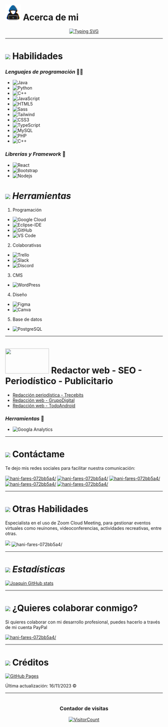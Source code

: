 # <picture><img src = "https://github.com/0xAbdulKhalid/0xAbdulKhalid/raw/main/assets/mdImages/about_me.gif" width = 50px></picture> **Acerca de mi**

<p align="center">
 <a href="https://git.io/typing-svg"><img src="https://readme-typing-svg.demolab.com?font=Fira+Code&pause=1000&color=9691118A&random=false&width=435&lines=Hola%2C+%C2%BFC%C3%B3mo+est%C3%A1s%3F+...;Me+llamo%3A+Jos%C3%A9+Joaqu%C3%ADn+Romero+Vargas,;pero+puedes+llamarme+Joaqu%C3%ADn....;Soy+Ingeniero+en+sistemas,;desarrollador+full+stack;+y+redactor+web+SEO;Gracias+por+visitar+mi+repositorio;Aqu%C3%AD+encontrar%C3%A1s+mis+proyectos;adem%C3%A1s%2C+de+informaci%C3%B3n+personal;Bienvenido+y+espero+lo+disfrutes!!!" alt="Typing SVG" /></a>
 </p>

---
# <img src="https://media2.giphy.com/media/QssGEmpkyEOhBCb7e1/giphy.gif?cid=ecf05e47a0n3gi1bfqntqmob8g9aid1oyj2wr3ds3mg700bl&rid=giphy.gif" width ="25"><b> **Habilidades**</b>

### *Lenguajes de programación* 👨‍💻

- ![Java](https://img.shields.io/badge/-java-E34A86?style=flat-square&logo=java)
- ![Python](https://img.shields.io/badge/-Python-black?style=flat-square&logo=Python)
- ![C++](https://img.shields.io/badge/-C++-00599C?style=flat-square&logo=c)
- ![JavaScript](https://img.shields.io/badge/-JavaScript-black?style=flat-square&logo=javascript)
- ![HTML5](https://img.shields.io/badge/-HTML5-E34F26?style=flat-square&logo=html5&logoColor=white)
- ![Sass](https://img.shields.io/badge/-Sass-%23CC6699?style=flat-square&logo=sass&logoColor=ffffff)
- ![Tailwind](https://img.shields.io/badge/Tailwind_CSS-38B2AC?style=for-the-badge&logo=tailwind-css&logoColor=white)
- ![CSS3](https://img.shields.io/badge/-CSS3-1572B6?style=flat-square&logo=css3)
- ![TypeScript](https://img.shields.io/badge/-TypeScript-007ACC?style=flat-square&logo=typescript)
- ![MySQL](https://img.shields.io/badge/-MySQL-black?style=flat-square&logo=mysql)
- ![PHP](https://img.shields.io/badge/PHP-777BB4?style=for-the-badge&logo=php&logoColor=white)
- ![C++](https://img.shields.io/badge/C%2B%2B-00599C?style=for-the-badge&logo=c%2B%2B&logoColor=white)

### *Librerías y Framework* 🦾

- ![React](https://img.shields.io/badge/-React-black?style=flat-square&logo=react)
- ![Bootstrap](https://img.shields.io/badge/-Bootstrap-563D7C?style=flat-square&logo=bootstrap)
- ![Nodejs](https://img.shields.io/badge/-Nodejs-black?style=flat-square&logo=Node.js)

# <img src="https://media.giphy.com/media/v1.Y2lkPTc5MGI3NjExdWc1cmR4cGFveXVpMW9pb3g0bm9mc3gxYWlmZDJmajRodHNzM2k0MiZlcD12MV9pbnRlcm5hbF9naWZfYnlfaWQmY3Q9dHM/ZDTbix65Me1YDNLDF3/giphy.gif" width="60px" > *Herramientas* 

1. Programación
- ![Google Cloud](https://img.shields.io/badge/Google%20Cloud-black?style=flat-square&logo=google-cloud)
- ![Eclipse-IDE](http://img.shields.io/badge/-Eclipse-2C2255?style=flat-square&logo=eclipse&logoColor=ffffff)
- ![GitHub](https://img.shields.io/badge/-GitHub-181717?style=flat-square&logo=github)
- ![VS Code](http://img.shields.io/badge/-VS%20Code-007ACC?style=flat-square&logo=visual-studio-code&logoColor=ffffff)

2. Colaborativas
- ![Trello](https://img.shields.io/badge/Trello-0052CC?style=for-the-badge&logo=trello&logoColor=white)
- ![Slack](https://img.shields.io/badge/Slack-4A154B?style=for-the-badge&logo=slack&logoColor=white)
- ![Discord](https://img.shields.io/badge/Discord-7289DA?style=for-the-badge&logo=discord&logoColor=white)

3. CMS
- ![WordPress](https://img.shields.io/badge/Wordpress-21759B?style=for-the-badge&logo=wordpress&logoColor=white)

4. Diseño
- ![Figma](https://img.shields.io/badge/Figma-F24E1E?style=for-the-badge&logo=figma&logoColor=white)
- ![Canva](https://img.shields.io/badge/Canva-%2300C4CC.svg?&style=for-the-badge&logo=Canva&logoColor=white)

5. Base de datos
- ![PostgreSQL](https://img.shields.io/badge/PostgreSQL-316192?style=for-the-badge&logo=postgresql&logoColor=white)

---

# <img src="https://media.giphy.com/media/v1.Y2lkPTc5MGI3NjExeWp6OGpzcmdhNHM3bG82OW5hYjU5YWd4b2JsMjlwMDVkZWdmOGx1YiZlcD12MV9pbnRlcm5hbF9naWZfYnlfaWQmY3Q9cw/XEDCJJwieUnivMrjHK/giphy.gif" height="80px" width="140px"> Redactor web - SEO - Periodístico - Publicitario

- [Redacción periodística - Trecebits](https://www.trecebits.com/author/joaquinromero/)
- [Redacción web - GrupoDigital](https://grupodigital360.com/author/joaquin-romero/)
- [Redacción web - TodoAndroid](https://www.todoandroid360.com/author/joaquin-romero/)

### *Herramientas* 📝
- ![Googla Analytics](https://img.shields.io/badge/Google%20Analytics-E37400?style=for-the-badge&logo=google%20analytics&logoColor=white)

---

# <img src="https://media.giphy.com/media/RepZNFg82lSV5H5Bbi/giphy.gif" height="60px"> **Contáctame**

<p align="left"> Te dejo mis redes sociales para facilitar nuestra comunicación: </p>
 
<a href="https://www.linkedin.com/in/ing-copy-jose-romero/" target="blank">
<img align="center" src="https://img.shields.io/badge/LinkedIn-0077B5?style=for-the-badge&logo=linkedin&logoColor=white" alt="hani-fares-072bb5a4/"/></a>

<a href="https://twitter.com/JJoaquinRomero" target="blank">
<img align="center" src="https://img.shields.io/badge/Twitter-1DA1F2?style=for-the-badge&logo=twitter&logoColor=white" alt="hani-fares-072bb5a4/"/></a>

<a href="https://www.instagram.com/j_joaquin_romero_v/" target="blank">
<img align="center" src="https://img.shields.io/badge/Instagram-E4405F?style=for-the-badge&logo=instagram&logoColor=white" alt="hani-fares-072bb5a4/"/></a>

<a href="mailto:jjoaquin.romero@gmail.com?Subject=Hola, vengo de Github" target="blank">
<img align="center" src="https://img.shields.io/badge/Gmail-D14836?style=for-the-badge&logo=gmail&logoColor=white" alt="hani-fares-072bb5a4/"/></a>

<a href="wa.me/584142276464" target="blank">
<img align="center" src="https://img.shields.io/badge/WhatsApp-25D366?style=for-the-badge&logo=whatsapp&logoColor=white" alt="hani-fares-072bb5a4/"/></a>

---

# <img src="https://media.giphy.com/media/v1.Y2lkPTc5MGI3NjExMWw5MXJ0ancyMWdmZjZuOWxycmY4N2FuYmh3dm96eHcydTRwbDkwNiZlcD12MV9pbnRlcm5hbF9naWZfYnlfaWQmY3Q9cw/GP5dIhi0R5B449jIiq/giphy.gif" height="100px"> **Otras Habilidades**

<p>Especialista en el uso de Zoom Cloud Meeting, para gestionar eventos virtuales como reuinones, videoconferencias, actividades recreativas, entre otras.</p>
<img src="https://media.giphy.com/media/v1.Y2lkPTc5MGI3NjExNjVmMXg3MjNoMGxhNmNoMDQyMjd2OWF5ejI3ajZjNDczZDJkeDg5ZiZlcD12MV9pbnRlcm5hbF9naWZfYnlfaWQmY3Q9cw/f6ze2QWhm8J94Y7arh/giphy.gif">

<img align="center" src="https://img.shields.io/badge/Zoom-2D8CFF?style=for-the-badge&logo=zoom&logoColor=white" alt="hani-fares-072bb5a4/"/>

---

# <img src="https://media.giphy.com/media/WKVayVkGMJkFPQxm1W/giphy.gif" height="60px"> *Estadísticas* 

[![Joaquin GitHub stats](https://github-readme-stats.vercel.app/api?username=studjjrv&theme=highcontrast)](https://github.com/anuraghazra/github-readme-stats)

---

# <img src="https://media.giphy.com/media/33T0SdIyoupp2syFP5/giphy.gif" height="60px">  **¿Quieres colaborar conmigo?**
<p>Si quieres colaborar con mi desarrollo profesional, puedes hacerlo a través de mi cuenta PayPal</p>
<a href="https://paypal.me/JoseRomeroVargas?country.x=VE&locale.x=es_XC" target="blank">
<img align="center" src="https://img.shields.io/badge/PayPal-00457C?style=for-the-badge&logo=paypal&logoColor=white" alt="hani-fares-072bb5a4/"/></a>

---

# <img src="https://media.giphy.com/media/v1.Y2lkPTc5MGI3NjExcjEzYTc1ZzlxNmh0bXplMGJraWpmZ2g0MjFmcDFrdXFmamNpMTE3NyZlcD12MV9pbnRlcm5hbF9naWZfYnlfaWQmY3Q9cw/aXhkTCLfDnbZB16rZy/giphy.gif" height="60px"> **Créditos**
<a href="#"><img alt="GitHub Pages" src="https://img.shields.io/badge/GitHub%20Pages-%23327FC7.svg?logo=github&logoColor=white"></a>

Última actualización: 16/11/2023 ©

---

# <h3 align="center">**Contador de visitas**</h3>
<a align="center" href="https://profile-counter.glitch.me/{kajalkumari23}/count.svg">
  
 ![VisitorCount](https://profile-counter.glitch.me/{kajalkumari23}/count.svg)  
  
</a>
